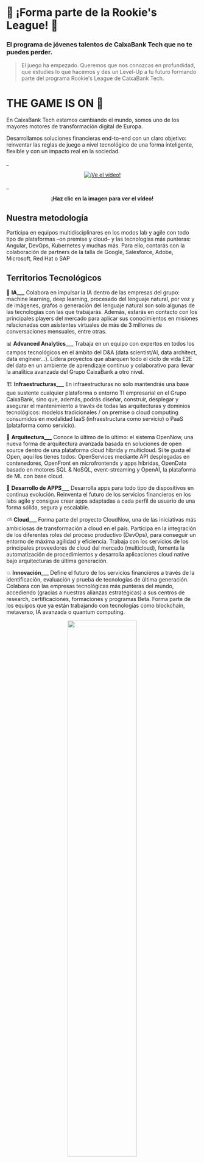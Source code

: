 # 👾 ¡Forma parte de la Rookie's League! 👾
### El programa de jóvenes talentos de CaixaBank Tech que no te puedes perder. 

> El juego ha empezado. Queremos que nos conozcas en profundidad, que estudies lo que hacemos y des un Level-Up a tu futuro formando parte del programa Rookie's League de CaixaBank Tech.


# THE GAME IS ON 🚀
En CaixaBank Tech estamos cambiando el mundo, somos uno de los mayores motores de transformación digital de Europa.

Desarrollamos soluciones financieras end-to-end con un claro objetivo: reinventar las reglas de juego a nivel tecnológico de una forma inteligente, flexible y con un impacto real en la sociedad.

_<p align="center">
[![¡Ve el vídeo!](https://img.youtube.com/vi/T-D1KVIuvjA/maxresdefault.jpg)]([https://youtu.be/DtMSYtebYMw])

_<p align="center">
__¡Haz clic en la imagen para ver el vídeo!__
</p>

## Nuestra metodología
Participa en equipos multidisciplinares en los modos lab y agile con todo tipo de plataformas –on premise y cloud– y las tecnologías más punteras: Angular, DevOps, Kubernetes y muchas más. Para ello, contarás con la colaboración de partners de la talla de Google, Salesforce, Adobe, Microsoft, Red Hat o SAP

## Territorios Tecnológicos
🧠 **IA___** Colabora en impulsar la IA dentro de las empresas del grupo: machine learning, deep learning, procesado del lenguaje natural, por voz y de imágenes, grafos o generación del lenguaje natural son solo algunas de las tecnologías con las que trabajarás. Además, estarás en contacto con los principales players del mercado para aplicar sus conocimientos en misiones relacionadas con asistentes virtuales de más de 3 millones de conversaciones mensuales, entre otras.

📊 **Advanced Analytics___** Trabaja en un equipo con expertos en todos los campos tecnológicos en el ámbito del D&A (data scientist/AI, data architect, data engineer…). Lidera proyectos que abarquen todo el ciclo de vida E2E del dato en un ambiente de aprendizaje continuo y colaborativo para llevar la analítica avanzada del Grupo CaixaBank a otro nivel.

🏗️ **Infraestructuras___** En infraestructuras no solo mantendrás una base que sustente cualquier plataforma o entorno TI empresarial en el Grupo CaixaBank, sino que, además, podrás diseñar, construir, desplegar y asegurar el mantenimiento a través de todas las arquitecturas y dominios tecnológicos: modelos tradicionales / on premise o cloud computing consumidos en modalidad IaaS (infraestructura como servicio) o PaaS (plataforma como servicio).

🧱 **Arquitectura___** Conoce lo último de lo último: el sistema OpenNow, una nueva forma de arquitectura avanzada basada en soluciones de open source dentro de una plataforma cloud híbrida y multicloud. Si te gusta el Open, aquí los tienes todos: OpenServices mediante API desplegadas en contenedores, OpenFront en microfrontends y apps híbridas, OpenData basado en motores SQL & NoSQL, event-streaming y OpenAI, la plataforma de ML con base cloud.

📲 **Desarrollo de APPS___** Desarrolla apps para todo tipo de dispositivos en continua evolución. Reinventa el futuro de los servicios financieros en los labs agile y consigue crear apps adaptadas a cada perfil de usuario de una forma sólida, segura y escalable.

⛅️ **Cloud___** Forma parte del proyecto CloudNow, una de las iniciativas más ambiciosas de transformación a cloud en el país. Participa en la integración de los diferentes roles del proceso productivo (DevOps), para conseguir un entorno de máxima agilidad y eficiencia. Trabaja con los servicios de los principales proveedores de cloud del mercado (multicloud), fomenta la automatización de procedimientos y desarrolla aplicaciones cloud native bajo arquitecturas de última generación.

💥 **Innovación___** Define el futuro de los servicios financieros a través de la identificación, evaluación y prueba de tecnologías de última generación. Colabora con las empresas tecnológicas más punteras del mundo, accediendo (gracias a nuestras alianzas estratégicas) a sus centros de research, certificaciones, formaciones y programas Beta. Forma parte de los equipos que ya están trabajando con tecnologías como blockchain, metaverso, IA avanzada o quantum computing.

<p align="center">
<img src="https://user-images.githubusercontent.com/128056263/226849755-604b6586-0ce8-425f-aefc-ef9d69792506.png" width="60%">


## Long life to Coding
En el metaverso no hay barreras, tampoco en nuestro ecosistema. Estamos en el front-end de la vanguardia tecnológica financiera. Blockchain, con nosotros te será fácil encontrar tu lugar. No dudamos en experimentar con las tecnologías emergentes y en reinventar nuestra metodología de trabajo cuando es necesario porque en CaixaBank TECH creemos firmemente que en el cambio está la (re)evolución.

<p align="center">
<img src="https://user-images.githubusercontent.com/128056263/226854386-51484cee-63e7-4d77-9050-62d7c3c708f1.png" width="60%">

Además, desde el primer día, trabajarás rodeado de los mejores profesionales y estarás participando en proyectos que marcarán el futuro de la banca. Te espera un ambiente marcado por la innovación y en el que poner a prueba tus límites. Nuestros proyectos abarcan desde desarrollos internos hasta proyectos a nivel internacional.

<p align="center">
<img src="https://user-images.githubusercontent.com/128056263/226841965-66bd5b48-ada6-400a-841a-a6c3223cac9f.png" width="60%">

## ¿Te convencimos?
Únete al team donde podrás crecer y dejar tu huella en el proceso de transformación digital del Grupo CaixaBank.

Disfruta de las ventajas de unirte a la Rookies League

• **A tu manera_** Encuentra el equilibrio que necesitas entre trabajo y vida personal, hasta un 60% de trabajo en remoto.

• **Descansa_** Podrás irte de vacaciones 27 días al año con la flexibilidad para escoger la mejor época del año para ti.

• **Be Tech, be healthy_** Se acabaron las excusas. Aprovéchate de nuestro programa de Wellbeing.

• **Crece_** Nuestro ADN [No Limits 🚀, Tech4u 💻 y One Committed Team 💪] está pensado para que desarrolles todo tu potencial técnico.

• **Trabajar aquí compensa_** Saca más partido a tu nómina con el Programa de Retribución Flexible y aprovéchate de unirte a un grupo bancario.

Ahora ya conoceis más sobre nosotros, lo que hacemos y como trabajamos en Caixabank tech, ¿Quieres unirte a nuestro programa de trainees ROOCKIES LEAGUE y dejar tu huella digital?

Pincha en el siguiente link y hagamos MATCH.

<p align="center">
<img src="[https://i.ibb.co/4sQzgkN/Boto-n-Caixabank-2-Rookies-2024.jpg](https://vacantes.promeritum.es/vacancies/65e1def2f851d55d9b1a3e95)" width="60%">

_<p align="center">
[<img src="https://i.ibb.co/4sQzgkN/Boto-n-Caixabank-2-Rookies-2024.jpg" width="50%">]([https://vacantes.promeritum.es/vacancies/65e1def2f851d55d9b1a3e95])
</p>
